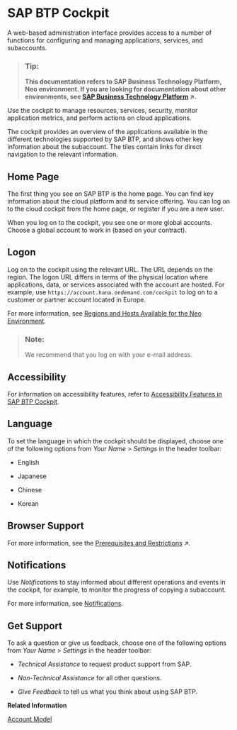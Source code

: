 <!-- copy19d7119265474dd18ec16fad2a0b28c1 -->

# SAP BTP Cockpit

A web-based administration interface provides access to a number of functions for configuring and managing applications, services, and subaccounts.

> ### Tip:  
> **This documentation refers to SAP Business Technology Platform, Neo environment. If you are looking for documentation about other environments, see [SAP Business Technology Platform](https://help.sap.com/viewer/65de2977205c403bbc107264b8eccf4b/Cloud/en-US/6a2c1ab5a31b4ed9a2ce17a5329e1dd8.html "SAP Business Technology Platform (SAP BTP) is an integrated offering comprised of four technology portfolios: database and data management, application development and integration, analytics, and intelligent technologies. The platform offers users the ability to turn data into business value, compose end-to-end business processes, and build and extend SAP applications quickly.") :arrow_upper_right:.**

Use the cockpit to manage resources, services, security, monitor application metrics, and perform actions on cloud applications.

The cockpit provides an overview of the applications available in the different technologies supported by SAP BTP, and shows other key information about the subaccount. The tiles contain links for direct navigation to the relevant information.



<a name="copy19d7119265474dd18ec16fad2a0b28c1__section_t2p_pcq_kz"/>

## Home Page

The first thing you see on SAP BTP is the home page. You can find key information about the cloud platform and its service offering. You can log on to the cloud cockpit from the home page, or register if you are a new user.

When you log on to the cockpit, you see one or more global accounts. Choose a global account to work in \(based on your contract\).



<a name="copy19d7119265474dd18ec16fad2a0b28c1__section_a1s_mbq_kz"/>

## Logon

Log on to the cockpit using the relevant URL. The URL depends on the region. The logon URL differs in terms of the physical location where applications, data, or services associated with the account are hosted. For example, use `https://account.hana.ondemand.com/cockpit` to log on to a customer or partner account located in Europe.

For more information, see [Regions and Hosts Available for the Neo Environment](regions-and-hosts-available-for-the-neo-environment-d722f7c.md).

> ### Note:  
> We recommend that you log on with your e-mail address.



<a name="copy19d7119265474dd18ec16fad2a0b28c1__section_awr_mbq_kz"/>

## Accessibility

For information on accessibility features, refer to [Accessibility Features in SAP BTP Cockpit](accessibility-features-in-sap-btp-cockpit-185161b.md).



<a name="copy19d7119265474dd18ec16fad2a0b28c1__section_ysr_mbq_kz"/>

## Language

To set the language in which the cockpit should be displayed, choose one of the following options from *Your Name* \> *Settings* in the header toolbar:

-   English

-   Japanese

-   Chinese

-   Korean




<a name="copy19d7119265474dd18ec16fad2a0b28c1__section_knr_mbq_kz"/>

## Browser Support

For more information, see the [Prerequisites and Restrictions](https://help.sap.com/viewer/65de2977205c403bbc107264b8eccf4b/Cloud/en-US/e6ddaefcbb571014b70fa01fc6a3f818.html "Find a list of the product prerequisites and restrictions for SAP BTP.") :arrow_upper_right:.



<a name="copy19d7119265474dd18ec16fad2a0b28c1__section_sjr_mbq_kz"/>

## Notifications

Use *Notifications* to stay informed about different operations and events in the cockpit, for example, to monitor the progress of copying a subaccount.

For more information, see [Notifications](notifications-2a76b6a.md).



<a name="copy19d7119265474dd18ec16fad2a0b28c1__section_wwk_5yx_kbb"/>

## Get Support

To ask a question or give us feedback, choose one of the following options from *Your Name* \> *Settings* in the header toolbar:

-   *Technical Assistance* to request product support from SAP.

-   *Non-Technical Assistance* for all other questions.

-   *Give Feedback* to tell us what you think about using SAP BTP.


**Related Information**  


[Account Model](account-model-722a475.md#copy722a4755da7f4b7e9929be8f15af0f1b "Learn more about the different types of accounts on SAP BTP and how they relate to each other.")

